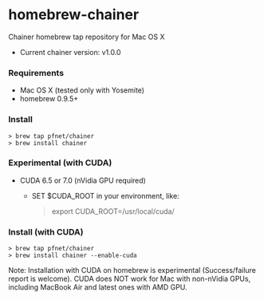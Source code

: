 # homebrew-chainer
Chainer homebrew tap repository for Mac OS X

- Current chainer version: v1.0.0

### Requirements

- Mac OS X (tested only with Yosemite)
- homebrew 0.9.5+

### Install

    > brew tap pfnet/chainer
    > brew install chainer

### Experimental (with CUDA)

- CUDA 6.5 or 7.0 (nVidia GPU required)

  - SET $CUDA_ROOT in your environment, like:

    > export CUDA_ROOT=/usr/local/cuda/

### Install (with CUDA)

    > brew tap pfnet/chainer
    > brew install chainer --enable-cuda

Note: Installation with CUDA on homebrew is experimental (Success/failure report is welcome). CUDA does NOT work for Mac with non-nVidia GPUs, including MacBook Air and latest ones with AMD GPU.